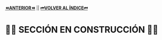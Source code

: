 [**⏪ANTERIOR⏪**](https://github.com/lucasdellasala/intro-desarrollo-web/blob/main/clases/clase-06.md) ||
[**⏮VOLVER AL ÍNDICE⏮**](https://github.com/lucasdellasala/intro-desarrollo-web)
# 🚧🚧 SECCIÓN EN CONSTRUCCIÓN 🚧🚧